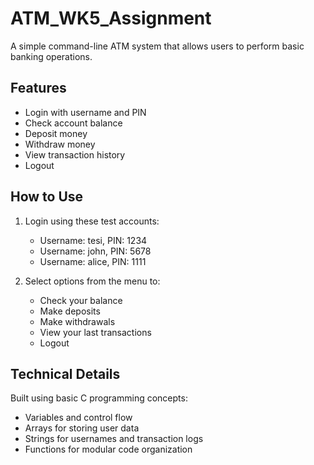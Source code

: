 # ATM_WK5_Assignment

A simple command-line ATM system that allows users to perform basic banking operations.

## Features
- Login with username and PIN
- Check account balance
- Deposit money
- Withdraw money
- View transaction history
- Logout

## How to Use
1. Login using these test accounts:
   - Username: tesi, PIN: 1234
   - Username: john, PIN: 5678
   - Username: alice, PIN: 1111

2. Select options from the menu to:
   - Check your balance
   - Make deposits
   - Make withdrawals
   - View your last transactions
   - Logout

## Technical Details
Built using basic C programming concepts:
- Variables and control flow
- Arrays for storing user data
- Strings for usernames and transaction logs
- Functions for modular code organization

